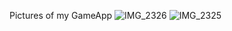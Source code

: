 Pictures of my GameApp
![IMG_2326](https://github.com/user-attachments/assets/10a68e61-c6ad-4003-978a-c8850f22ddd0)
![IMG_2325](https://github.com/user-attachments/assets/5ed709a1-a6a7-47c2-9ee3-bceb850b3a9d)
